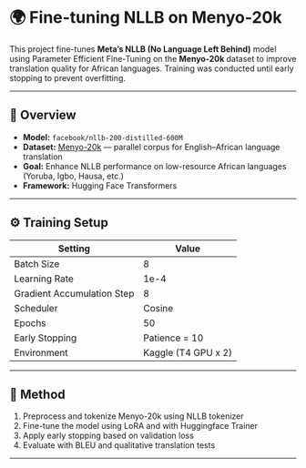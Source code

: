 # 🌍 Fine-tuning NLLB on Menyo-20k

This project fine-tunes **Meta’s NLLB (No Language Left Behind)** model using Parameter Efficient Fine-Tuning on the **Menyo-20k** dataset to improve translation quality for African languages. Training was conducted until early stopping to prevent overfitting.

---

## 📘 Overview

- **Model:** `facebook/nllb-200-distilled-600M`  
- **Dataset:** [Menyo-20k](https://github.com/bonaventuredossou/menyo-20k_mt) — parallel corpus for English–African language translation  
- **Goal:** Enhance NLLB performance on low-resource African languages (Yoruba, Igbo, Hausa, etc.)  
- **Framework:** Hugging Face Transformers  

---

## ⚙️ Training Setup

| Setting | Value |
|----------|--------|
| Batch Size | 8 |
| Learning Rate | 1e-4 |
| Gradient Accumulation Step| 8 |
| Scheduler | Cosine |
| Epochs | 50 |
| Early Stopping | Patience = 10 |
| Environment | Kaggle (T4 GPU x 2) |

---

## 🧩 Method

1. Preprocess and tokenize Menyo-20k using NLLB tokenizer  
2. Fine-tune the model using LoRA and with Huggingface Trainer 
3. Apply early stopping based on validation loss  
4. Evaluate with BLEU and qualitative translation tests  

---





